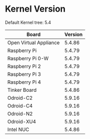 
# Kernel Version

Default Kernel tree: 5.4

| Board | Version |
|-------|---------|
| Open Virtual Appliance | 5.4.86 |
| Raspberry Pi | 5.4.79 |
| Raspberry Pi 0-W | 5.4.79 |
| Raspberry Pi 2 | 5.4.79 |
| Raspberry Pi 3 | 5.4.79 |
| Raspberry Pi 4 | 5.4.79 |
| Tinker Board | 5.4.86 |
| Odroid-C2 | 5.9.16 |
| Odroid-C4 | 5.9.16 |
| Odroid-N2 | 5.9.16 |
| Odroid-XU4 | 5.9.16 |
| Intel NUC | 5.4.86 |

